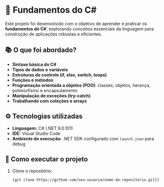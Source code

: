 # 🚀 Fundamentos do C#  

Este projeto foi desenvolvido com o objetivo de aprender e praticar os **fundamentos do C#**, explorando conceitos essenciais da linguagem para construção de aplicações robustas e eficientes.  

## 📚 O que foi abordado?  
- **Sintaxe básica do C#**  
- **Tipos de dados e variáveis**  
- **Estruturas de controle (if, else, switch, loops)**  
- **Funções e métodos**  
- **Programação orientada a objetos (POO)**: classes, objetos, herança, polimorfismo e encapsulamento  
- **Manipulação de exceções (try-catch)**  
- **Trabalhando com coleções e arrays**  

## ⚙️ Tecnologias utilizadas  
- **Linguagem:** C# (.NET 9.0.101)  
- **IDE:** Visual Studio Code  
- **Ambiente de execução:** .NET SDK configurado com `launch.json` para debug  

## 🚀 Como executar o projeto  
1. Clone o repositório:  
   ```bash
   [git clone https://github.com/seu-usuario/nome-do-repositorio.git](https://github.com/Projetos-Curso-Des-IO/CursoCsharp.git)
